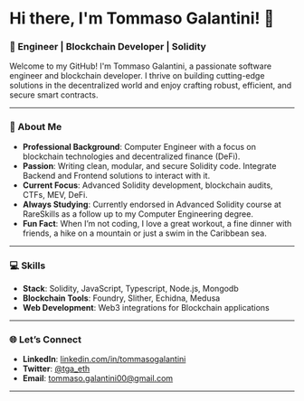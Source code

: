 # Hi there, I'm Tommaso Galantini! 👋

### 🚀 Engineer | Blockchain Developer | Solidity

Welcome to my GitHub! I'm Tommaso Galantini, a passionate software engineer and blockchain developer. I thrive on building cutting-edge solutions in the decentralized world and enjoy crafting robust, efficient, and secure smart contracts.

---

### 🌟 About Me
- **Professional Background**: Computer Engineer with a focus on blockchain technologies and decentralized finance (DeFi).
- **Passion**: Writing clean, modular, and secure Solidity code. Integrate Backend and Frontend solutions to interact with it.
- **Current Focus**: Advanced Solidity development, blockchain audits, CTFs, MEV, DeFi.
- **Always Studying**: Currently endorsed in Advanced Solidity course at RareSkills as a follow up to my Computer Engineering degree.
- **Fun Fact**: When I’m not coding, I love a great workout, a fine dinner with friends, a hike on a mountain or just a swim in the Caribbean sea.

---

### 💻 Skills

- **Stack**: Solidity, JavaScript, Typescript, Node.js, Mongodb
- **Blockchain Tools**: Foundry, Slither, Echidna, Medusa
- **Web Development**: Web3 integrations for Blockchain applications

---


### 🌐 Let’s Connect

- **LinkedIn**: [linkedin.com/in/tommasogalantini](https://www.linkedin.com/in/tommaso-galantini-65453b20a/)
- **Twitter**: [@tga_eth](https://x.com/tga_eth)
- **Email**: tommaso.galantini00@gmail.com

---


